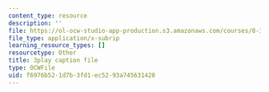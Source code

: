 ```yaml
---
content_type: resource
description: ''
file: https://ol-ocw-studio-app-production.s3.amazonaws.com/courses/8-333-statistical-mechanics-i-statistical-mechanics-of-particles-fall-2013/f6976b521d7b3fd1ec5293a745631428_JaEqS1ozlHY.srt
file_type: application/x-subrip
learning_resource_types: []
resourcetype: Other
title: 3play caption file
type: OCWFile
uid: f6976b52-1d7b-3fd1-ec52-93a745631428
---
```

